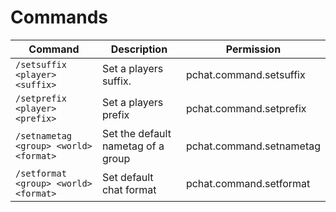 

# Commands

Command | Description | Permission
--- | --- | ---
`/setsuffix <player> <suffix>` | Set a players suffix. | pchat.command.setsuffix
`/setprefix <player> <prefix>` | Set a players prefix | pchat.command.setprefix
`/setnametag <group> <world> <format>` | Set the default nametag of a group | pchat.command.setnametag
`/setformat <group> <world> <format>` | Set default chat format | pchat.command.setformat

